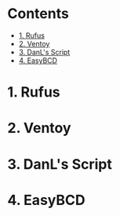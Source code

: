 # Contents

* [1. Rufus](#1-Rufus)
* [2. Ventoy](#2-Ventoy)
* [3. DanL's Script](#3-DanL's-Script)
* [4. EasyBCD](#4-EasyBCD)

# 1. Rufus

# 2. Ventoy

# 3. DanL's Script

# 4. EasyBCD
